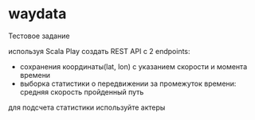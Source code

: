 # waydata

Тестовое задание

используя Scala Play создать REST API c 2 endpoints:
- сохранения координаты(lat, lon) с указанием скорости и момента времени
- выборка статистики о передвижении за промежуток времени:
 средняя скорость
 пройденный путь

для подсчета статистики используйте актеры
